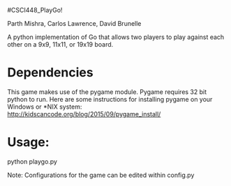 #CSCI448_PlayGo!

Parth Mishra, Carlos Lawrence, David Brunelle

A python implementation of Go that allows two players to play against each other on a 9x9, 11x11, or 19x19 board.

# Dependencies

This game makes use of the pygame module. Pygame requires 32 bit python to run. Here are some instructions for installing pygame on your Windows or *NIX system: http://kidscancode.org/blog/2015/09/pygame_install/

# Usage:

python playgo.py

Note: Configurations for the game can be edited within config.py
